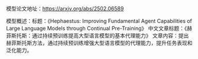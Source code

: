 模型论文地址：https://arxiv.org/abs/2502.06589

模型概述：标题：《Hephaestus: Improving Fundamental Agent Capabilities of Large Language Models through Continual Pre-Training》
中文文章标题：《赫菲斯托斯：通过持续预训练提高大型语言模型的基本代理能力》
文章内容：提出赫菲斯托斯方法，通过持续预训练增强大型语言模型的代理能力，提升任务表现和泛化能力。
